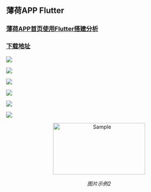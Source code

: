 ## 薄荷APP Flutter


### [薄荷APP首页使用Flutter搭建分析](http://note.youdao.com/noteshare?id=461c33405d38b4877291cfa08f59c48e)


### [下载地址](https://fir.im/nf8x)

![](https://github.com/chenyy0708/BooheeFlutter/blob/feature/%E7%A4%BA%E4%BE%8B%E5%9B%BE/%E5%90%AF%E5%8A%A8%E5%9B%BE.png)


![](https://github.com/chenyy0708/BooheeFlutter/blob/feature/%E7%A4%BA%E4%BE%8B%E5%9B%BE/%E9%A6%96%E9%A1%B5.png)


![](https://github.com/chenyy0708/BooheeFlutter/blob/feature/%E7%A4%BA%E4%BE%8B%E5%9B%BE/%E9%A6%96%E9%A1%B5%E6%8E%A8%E4%B8%8A.png)


![](https://github.com/chenyy0708/BooheeFlutter/blob/feature/%E7%A4%BA%E4%BE%8B%E5%9B%BE/%E4%BC%99%E4%BC%B4.png)


![](https://github.com/chenyy0708/BooheeFlutter/blob/feature/示例图/商店.png)


![](https://github.com/chenyy0708/BooheeFlutter/blob/feature/%E7%A4%BA%E4%BE%8B%E5%9B%BE/%E6%88%91%E7%9A%84.png)


<p align="center">
	<img src="https://github.com/chenyy0708/BooheeFlutter/blob/feature/%E7%A4%BA%E4%BE%8B%E5%9B%BE/%E6%88%91%E7%9A%84.png" alt="Sample"  width="250" height="140">
	<p align="center">
		<em>图片示例2</em>
	</p>
</p>
